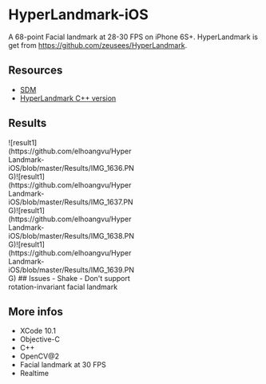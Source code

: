 # HyperLandmark-iOS

A 68-point Facial landmark at 28-30 FPS on iPhone 6S+. HyperLandmark is get from https://github.com/zeusees/HyperLandmark.

## Resources
- [SDM](https://github.com/chengzhengxin/sdm)
- [HyperLandmark C++ version](https://github.com/zeusees/HyperLandmark/tree/master/Prj-Win)

## Results
<div style="width:50%">![result1](https://github.com/elhoangvu/HyperLandmark-iOS/blob/master/Results/IMG_1636.PNG)![result1](https://github.com/elhoangvu/HyperLandmark-iOS/blob/master/Results/IMG_1637.PNG)![result1](https://github.com/elhoangvu/HyperLandmark-iOS/blob/master/Results/IMG_1638.PNG)![result1](https://github.com/elhoangvu/HyperLandmark-iOS/blob/master/Results/IMG_1639.PNG)
## Issues
- Shake
- Don't support rotation-invariant facial landmark

## More infos
- XCode 10.1
- Objective-C
- C++
- OpenCV@2
- Facial landmark at 30 FPS
- Realtime

